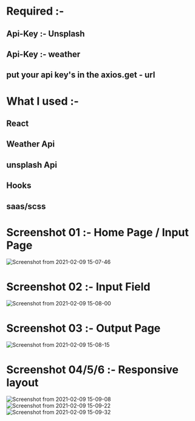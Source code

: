 # Required :-
## Api-Key :- Unsplash
## Api-Key :- weather
## put your api key's in the axios.get - url
##
##


# What I used :- 


## React
## Weather Api
## unsplash Api 
## Hooks
## saas/scss
##
##

# Screenshot 01 :- Home Page / Input Page
![Screenshot from 2021-02-09 15-07-46](https://user-images.githubusercontent.com/28594629/107344877-f88ed800-6ae8-11eb-8744-4babbf995e66.png)

# Screenshot 02 :- Input Field
![Screenshot from 2021-02-09 15-08-00](https://user-images.githubusercontent.com/28594629/107344894-fdec2280-6ae8-11eb-9b44-b5973bc651e0.png)

# Screenshot 03 :- Output Page
![Screenshot from 2021-02-09 15-08-15](https://user-images.githubusercontent.com/28594629/107344908-02b0d680-6ae9-11eb-959e-82d10a4d3a10.png)

# Screenshot 04/5/6 :- Responsive layout
![Screenshot from 2021-02-09 15-09-08](https://user-images.githubusercontent.com/28594629/107344988-1b20f100-6ae9-11eb-82a7-703786d709ae.png)
![Screenshot from 2021-02-09 15-09-22](https://user-images.githubusercontent.com/28594629/107345002-2116d200-6ae9-11eb-9f94-6c85967f9711.png)
![Screenshot from 2021-02-09 15-09-32](https://user-images.githubusercontent.com/28594629/107345020-25db8600-6ae9-11eb-8122-6ac9b039bcce.png)


